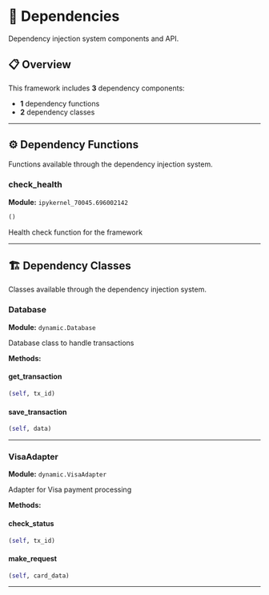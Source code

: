 # 🔌 Dependencies

Dependency injection system components and API.

## 📋 Overview

This framework includes **3** dependency components:

- **1** dependency functions
- **2** dependency classes

---

## ⚙️ Dependency Functions

Functions available through the dependency injection system.

### check_health

**Module:** `ipykernel_70045.696002142`

```python
()
```

Health check function for the framework

---

## 🏗️ Dependency Classes

Classes available through the dependency injection system.

### Database

**Module:** `dynamic.Database`

Database class to handle transactions

**Methods:**

#### get_transaction

```python
(self, tx_id)
```

#### save_transaction

```python
(self, data)
```

---

### VisaAdapter

**Module:** `dynamic.VisaAdapter`

Adapter for Visa payment processing

**Methods:**

#### check_status

```python
(self, tx_id)
```

#### make_request

```python
(self, card_data)
```

---
